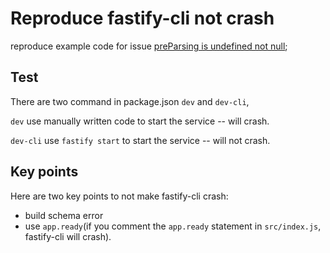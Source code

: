 # Reproduce fastify-cli not crash

reproduce example code for issue [preParsing is undefined not null](https://github.com/fastify/fastify/issues/4511);

## Test

There are two command in package.json `dev` and `dev-cli`,

`dev` use manually written code to start the service -- will crash.

`dev-cli` use `fastify start` to start the service -- will not crash.

## Key points

Here are two key points to not make fastify-cli crash:

- build schema error
- use `app.ready`(if you comment the `app.ready` statement in `src/index.js`, fastify-cli will crash).
